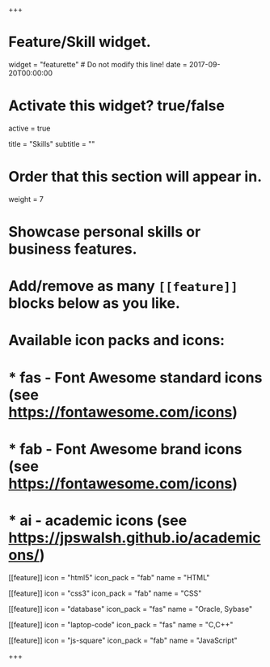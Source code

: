+++
# Feature/Skill widget.
widget = "featurette"  # Do not modify this line!
date = 2017-09-20T00:00:00

# Activate this widget? true/false
active = true

title = "Skills"
subtitle = ""

# Order that this section will appear in.
weight = 7

# Showcase personal skills or business features.
# 
# Add/remove as many `[[feature]]` blocks below as you like.
# 
# Available icon packs and icons:
# * fas - Font Awesome standard icons (see https://fontawesome.com/icons)
# * fab - Font Awesome brand icons (see https://fontawesome.com/icons)
# * ai - academic icons (see https://jpswalsh.github.io/academicons/)

[[feature]]
  icon = "html5"
  icon_pack = "fab"
  name = "HTML"


[[feature]]
  icon = "css3"
  icon_pack = "fab"
  name = "CSS"
  
  
[[feature]]
  icon = "database"
  icon_pack = "fas"
  name = "Oracle, Sybase"
  
  
[[feature]]
  icon = "laptop-code"
  icon_pack = "fas"
  name = "C,C++"
  
  
[[feature]]
  icon = "js-square"
  icon_pack = "fab"
  name = "JavaScript"

+++
